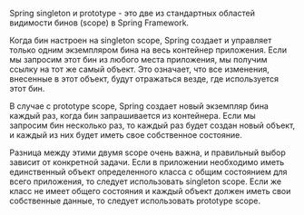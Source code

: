 Spring singleton и prototype - это две из стандартных областей видимости бинов (scope) в Spring Framework.

Когда бин настроен на singleton scope, Spring создает и управляет только одним экземпляром бина на весь контейнер приложения. Если мы запросим этот бин из любого места приложения, мы получим ссылку на тот же самый объект. Это означает, что все изменения, внесенные в этот объект, будут отражаться везде, где используется этот бин.

В случае с prototype scope, Spring создает новый экземпляр бина каждый раз, когда бин запрашивается из контейнера. Если мы запросим бин несколько раз, то каждый раз будет создан новый объект, и каждый из них будет иметь свое собственное состояние.

Разница между этими двумя scope очень важна, и правильный выбор зависит от конкретной задачи. Если в приложении необходимо иметь единственный объект определенного класса с общим состоянием для всего приложения, то следует использовать singleton scope. Если же класс не имеет общего состояния и каждый объект должен иметь свои собственные данные, то следует использовать prototype scope.